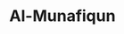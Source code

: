 ---
title: "Al-Munafiqun"
arabic: "المنٰفقون"
no: 63
arabic_no: ٦٣
ayah: 11
prev: al-jumuah
next: at-tagabun
---